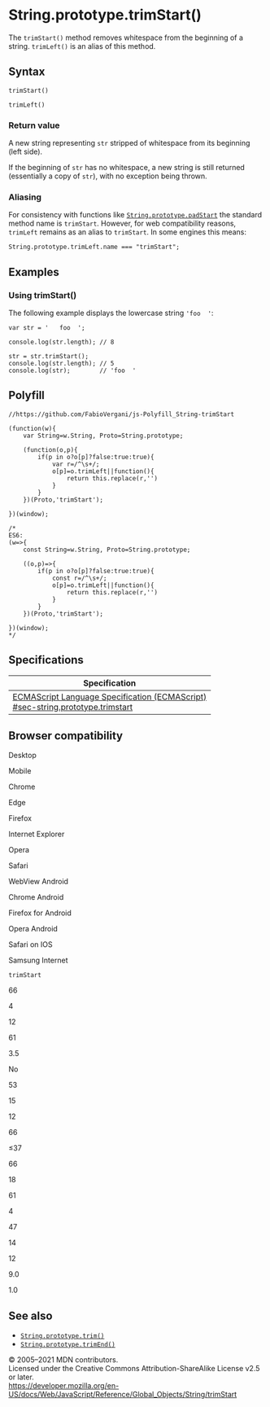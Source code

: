 String.prototype.trimStart()
============================

The `trimStart()` method removes whitespace from the beginning of a string. `trimLeft()` is an alias of this method.

Syntax
------

    trimStart()

    trimLeft()

### Return value

A new string representing `str` stripped of whitespace from its beginning (left side).

If the beginning of `str` has no whitespace, a new string is still returned (essentially a copy of `str`), with no exception being thrown.

### Aliasing

For consistency with functions like [`String.prototype.padStart`](padstart) the standard method name is `trimStart`. However, for web compatibility reasons, `trimLeft` remains as an alias to `trimStart`. In some engines this means:

    String.prototype.trimLeft.name === "trimStart";

Examples
--------

### Using trimStart()

The following example displays the lowercase string `'foo  '`:

    var str = '   foo  ';

    console.log(str.length); // 8

    str = str.trimStart();
    console.log(str.length); // 5
    console.log(str);        // 'foo  '

Polyfill
--------

    //https://github.com/FabioVergani/js-Polyfill_String-trimStart

    (function(w){
        var String=w.String, Proto=String.prototype;

        (function(o,p){
            if(p in o?o[p]?false:true:true){
                var r=/^\s+/;
                o[p]=o.trimLeft||function(){
                    return this.replace(r,'')
                }
            }
        })(Proto,'trimStart');

    })(window);

    /*
    ES6:
    (w=>{
        const String=w.String, Proto=String.prototype;

        ((o,p)=>{
            if(p in o?o[p]?false:true:true){
                const r=/^\s+/;
                o[p]=o.trimLeft||function(){
                    return this.replace(r,'')
                }
            }
        })(Proto,'trimStart');

    })(window);
    */

Specifications
--------------

<table><thead><tr class="header"><th>Specification</th></tr></thead><tbody><tr class="odd"><td><a href="https://tc39.es/ecma262/#sec-string.prototype.trimstart">ECMAScript Language Specification (ECMAScript)<br />
<span class="small">#sec-string.prototype.trimstart</span></a></td></tr></tbody></table>

Browser compatibility
---------------------

Desktop

Mobile

Chrome

Edge

Firefox

Internet Explorer

Opera

Safari

WebView Android

Chrome Android

Firefox for Android

Opera Android

Safari on IOS

Samsung Internet

`trimStart`

66

4

12

61

3.5

No

53

15

12

66

≤37

66

18

61

4

47

14

12

9.0

1.0

See also
--------

-   [`String.prototype.trim()`](trim)
-   [`String.prototype.trimEnd()`](trimend)

© 2005–2021 MDN contributors.  
Licensed under the Creative Commons Attribution-ShareAlike License v2.5 or later.  
<a href="https://developer.mozilla.org/en-US/docs/Web/JavaScript/Reference/Global_Objects/String/trimStart" class="_attribution-link">https://developer.mozilla.org/en-US/docs/Web/JavaScript/Reference/Global_Objects/String/trimStart</a>
